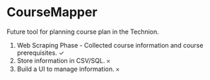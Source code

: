 # CourseMapper
Future tool for planning course plan in the Technion.<br>
<ol>
  <li>Web Scraping Phase - Collected course information and course prerequisites. &#10003; </li>
  <li>Store information in CSV/SQL. &#65794; </li>
  <li>Build a UI to manage information. &#65794; </li>
</ol>

